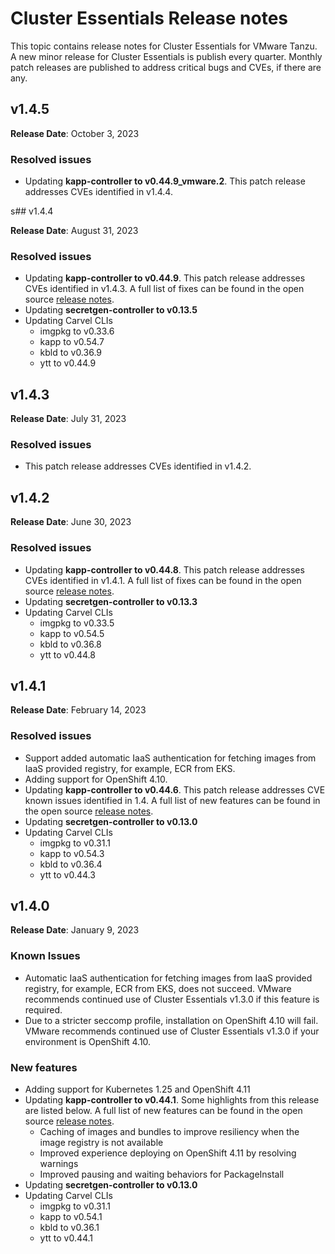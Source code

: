# Cluster Essentials Release notes

This topic contains release notes for Cluster Essentials for VMware Tanzu. A new minor release for Cluster Essentials is publish every quarter. Monthly patch releases are published to address critical bugs and CVEs, if there are any.

## <a id='1-4-5'></a> v1.4.5

**Release Date**: October 3, 2023

### <a id='1-4-5-resolved-issues'></a> Resolved issues
* Updating **kapp-controller to v0.44.9_vmware.2**. This patch release addresses CVEs identified in v1.4.4. 

s## <a id='1-4-4'></a> v1.4.4

**Release Date**: August 31, 2023

### <a id='1-4-4-resolved-issues'></a> Resolved issues
* Updating **kapp-controller to v0.44.9**. This patch release addresses CVEs identified in v1.4.3. A full list of fixes can be found in the open source [release notes](https://github.com/vmware-tanzu/carvel-kapp-controller/releases/tag/v0.44.9).
* Updating **secretgen-controller to v0.13.5**
* Updating Carvel CLIs
  * imgpkg to v0.33.6
  * kapp to v0.54.7
  * kbld to v0.36.9
  * ytt to v0.44.9

## <a id='1-4-3'></a> v1.4.3

**Release Date**: July 31, 2023

### <a id='1-4-3-resolved-issues'></a> Resolved issues
* This patch release addresses CVEs identified in v1.4.2.

## <a id='1-4-2'></a> v1.4.2

**Release Date**: June 30, 2023

### <a id='1-4-2-resolved-issues'></a> Resolved issues
* Updating **kapp-controller to v0.44.8**. This patch release addresses CVEs identified in v1.4.1. A full list of fixes can be found in the open source [release notes](https://github.com/vmware-tanzu/carvel-kapp-controller/releases/tag/v0.44.8).
* Updating **secretgen-controller to v0.13.3**
* Updating Carvel CLIs
  * imgpkg to v0.33.5
  * kapp to v0.54.5
  * kbld to v0.36.8
  * ytt to v0.44.8

## <a id='1-4-1'></a> v1.4.1

**Release Date**: February 14, 2023

### <a id='1-4-1-resolved-issues'></a> Resolved issues
* Support added automatic IaaS authentication for fetching images from IaaS provided registry, for example, ECR from EKS. 
* Adding support for OpenShift 4.10.
* Updating **kapp-controller to v0.44.6**. This patch release addresses CVE known issues identified in 1.4. A full list of new features can be found in the open source [release notes](https://github.com/vmware-tanzu/carvel-kapp-controller/releases).
* Updating **secretgen-controller to v0.13.0**
* Updating Carvel CLIs
  * imgpkg to v0.31.1
  * kapp to v0.54.3
  * kbld to v0.36.4
  * ytt to v0.44.3

## <a id='1-4'></a> v1.4.0

**Release Date**: January 9, 2023

### <a id='1-4-issues'></a> Known Issues
* Automatic IaaS authentication for fetching images from IaaS provided registry, for example, ECR from EKS, does not succeed. 
VMware recommends continued use of Cluster Essentials v1.3.0 if this feature is required.
* Due to a stricter seccomp profile, installation on OpenShift 4.10 will fail.
VMware recommends continued use of Cluster Essentials v1.3.0 if your environment is OpenShift 4.10.

### <a id='1-4-new-features'></a> New features
* Adding support for Kubernetes 1.25 and OpenShift 4.11
* Updating **kapp-controller to v0.44.1**. Some highlights from this release are listed below. A full list of new features can be found in the open source [release notes](https://github.com/vmware-tanzu/carvel-kapp-controller/releases).
  * Caching of images and bundles to improve resiliency when the image registry is not available
  * Improved experience deploying on OpenShift 4.11 by resolving warnings
  * Improved pausing and waiting behaviors for PackageInstall
* Updating **secretgen-controller to v0.13.0**
* Updating Carvel CLIs
  * imgpkg to v0.31.1
  * kapp to v0.54.1
  * kbld to v0.36.1
  * ytt to v0.44.1
